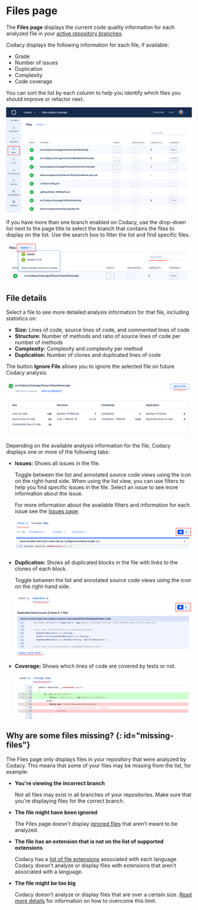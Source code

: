 # Files page

The **Files page** displays the current code quality information for each analyzed file in your [active repository branches](../repositories-configure/managing-branches.md).

Codacy displays the following information for each file, if available:

-   Grade
-   Number of issues
-   Duplication
-   Complexity
-   Code coverage

You can sort the list by each column to help you identify which files you should improve or refactor next.

![Files list](images/files.png)

If you have more than one branch enabled on Codacy, use the drop-down list next to the page title to select the branch that contains the files to display on the list. Use the search box to filter the list and find specific files.

![Changing the branch on the Files page](images/files-select-branch.png)

## File details

Select a file to see more detailed analysis information for that file, including statistics on:

-   **Size:** Lines of code, source lines of code, and commented lines of code
-   **Structure:** Number of methods and ratio of source lines of code per number of methods
-   **Complexity:** Complexity and complexity per method
-   **Duplication:** Number of clones and duplicated lines of code

The button **Ignore File** allows you to ignore the selected file on future Codacy analysis.

![File detail](images/files-details.png)

Depending on the available analysis information for the file, Codacy displays one or more of the following tabs:

-   **Issues:** Shows all issues in the file.

    Toggle between the list and annotated source code views using the icon on the right-hand side. When using the list view, you can use filters to help you find specific issues in the file. Select an issue to see more information about the issue.

    For more information about the available filters and information for each issue see the [Issues page](issues.md).

    ![Issues for a file](images/files-issues.png)

-   **Duplication:** Shows all duplicated blocks in the file with links to the clones of each block.

    Toggle between the list and annotated source code views using the icon on the right-hand side.

    ![Duplicated blocks for a file](images/files-duplication.png)

-   **Coverage:** Shows which lines of code are covered by tests or not.

    ![Coverage information for a file](images/files-coverage.png)

## Why are some files missing? {: id="missing-files"}

The Files page only displays files in your repository that were analyzed by Codacy. This means that some of your files may be missing from the list, for example:

-   **You're viewing the incorrect branch**

    Not all files may exist in all branches of your repositories. Make sure that you're displaying files for the correct branch.

-   **The file might have been ignored**

    The Files page doesn't display [ignored files](../repositories-configure/ignoring-files.md) that aren't meant to be analyzed.

-   **The file has an extension that is not on the list of supported extensions**

    Codacy has a [list of file extensions](../repositories-configure/file-extensions.md) associated with each language. Codacy doesn't analyze or display files with extensions that aren't associated with a language.

-   **The file might be too big**

    Codacy doesn't analyze or display files that are over a certain size. [Read more details](../faq/troubleshooting/why-is-my-file-over-150-kb-missing.md) for information on how to overcome this limit.
